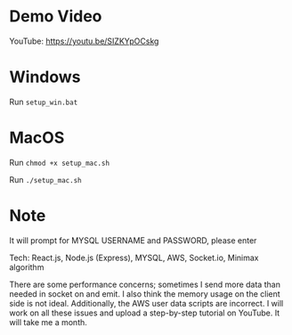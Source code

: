 # Demo Video

YouTube: https://youtu.be/SIZKYpOCskg

# Windows

Run `setup_win.bat`

# MacOS

Run `chmod +x setup_mac.sh`

Run `./setup_mac.sh`

# Note 

It will prompt for MYSQL USERNAME and PASSWORD, please enter

Tech: React.js, Node.js (Express), MYSQL, AWS, Socket.io, Minimax algorithm

There are some performance concerns; sometimes I send more data than needed in socket on and emit. I also think the memory usage on the client side is not ideal. Additionally, the AWS user data scripts are incorrect. I will work on all these issues and upload a step-by-step tutorial on YouTube. It will take me a month.


